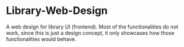 # Library-Web-Design

A web design for library UI (frontend). Most of the functionalities do not work, since this is just a design concept, it only showcases how those functionalities would behave.
